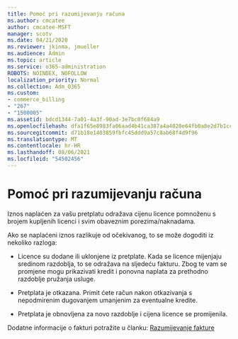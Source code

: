 ```yaml
---
title: Pomoć pri razumijevanju računa
ms.author: cmcatee
author: cmcatee-MSFT
manager: scotv
ms.date: 04/21/2020
ms.reviewer: jkinma, jmueller
ms.audience: Admin
ms.topic: article
ms.service: o365-administration
ROBOTS: NOINDEX, NOFOLLOW
localization_priority: Normal
ms.collection: Adm_O365
ms.custom:
- commerce_billing
- "267"
- "1500005"
ms.assetid: bdcd1344-7a01-4a3f-90ad-3e7bc0f684a9
ms.openlocfilehash: dfa1f65e8983fa06aad4b41ca387a4a4020e64fb0a8e2d7b1cce54e1ba4d07e8
ms.sourcegitcommit: d71b18e1403859fbfc45ddd9a57c8ab68f4d9f96
ms.translationtype: MT
ms.contentlocale: hr-HR
ms.lasthandoff: 08/06/2021
ms.locfileid: "54502456"
---
```

# <a name="help-understanding-your-bill"></a>Pomoć pri razumijevanju računa

Iznos naplaćen za vašu pretplatu odražava cijenu licence pomnoženu s brojem kupljenih licenci i svim obaveznim porezima/naknadama.
  
Ako se naplaćeni iznos razlikuje od očekivanog, to se može dogoditi iz nekoliko razloga:
  
- Licence su dodane ili uklonjene iz pretplate. Kada se licence mijenjaju sredinom razdoblja, to se odražava na sljedeću fakturu. Zbog te vam se promjene mogu prikazivati kredit i ponovna naplata za prethodno razdoblje pružanja usluge.

- Pretplata je otkazana. Primit ćete račun nakon otkazivanja s nepodmirenim dugovanjem umanjenim za eventualne kredite.

- Pretplata je obnovljena za novo razdoblje i cijena licence se promijenila.

Dodatne informacije o fakturi potražite u članku: [Razumijevanje fakture](/microsoft-365/commerce/billing-and-payments/understand-your-invoice2)